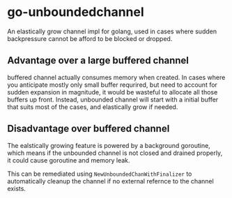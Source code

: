 # go-unboundedchannel
An elastically grow channel impl for golang, used in cases where sudden backpressure cannot be afford to be blocked or dropped.

## Advantage over a large buffered channel
buffered channel actually consumes memory when created. In cases where you anticipate mostly only small buffer requrired, but need to account for sudden expansion in magnitude,
it would be wasteful to allocate all those buffers up front. Instead, unbounded channel will start with a initial buffer that suits most of the cases, and elastically grow if needed.

## Disadvantage over buffered channel

The ealstically growing feature is powered by a background goroutine, which means if the unbounded channel is not closed and drained properly, it could cause goroutine and memory leak.

This can be remediated using `NewUnboundedChanWithFinalizer` to automatically cleanup the channel if no external refernce to the channel exists.
